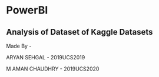 # PowerBI

## Analysis of Dataset of Kaggle Datasets

Made By - 

ARYAN SEHGAL - 2019UCS2019

M AMAN CHAUDHRY - 2019UCS2020
